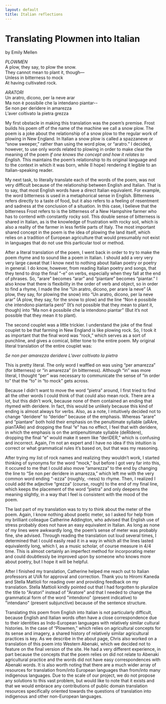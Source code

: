 ```yaml
---
layout: default
title: Italian reflections
---
```

# Translating Plowmen into Italian

by Emily Mellen

*PLOWMEN* <br>
A plow, they say, to plow the snow. <br>
They cannot mean to plant it, though— <br>
Unless in bitterness to mock <br>
At having cultivated rock. <br>

*ARATORI*<br>
Un aratro, dicono, per la neve arar<br>
Ma non è possibile che la intendano piantar-- <br>
Se non per deridere in amarezza <br>
L’aver coltivato la pietra grezza <br>

My first obstacle in making this translation was the poem’s premise. Frost builds his poem off of the name of the machine we call a snow plow. The poem is a joke about the relationship of a snow plow to the regular work of plowing in New England. In Italian a snow plow is called a spazzaneve or “snow sweeper,” rather than using the word plow, or “aratro.” I decided, however, to use only words related to plowing in order to make clear the meaning of the poem *if one knows the concept and how it relates to English.* This maintains the poem’s relationship to its original language and to the context in which it was born, while (I hope) rendering it legible to an Italian-speaking reader. 

My next task, to literally translate each of the words of the poem, was not very difficult because of the relationship between English and Italian. That is to say, that most English words have a direct Italian equivalent. For example, the word bitterness is used in a metaphorical sense in English. Bitterness refers directly to a taste of food, but it also refers to a feeling of resentment and sadness at the conclusion of a situation. In this case, I believe that the bitterness Frost refers to is the bitterness of a New Hampshire farmer who has to contend with constantly rocky soil. This double sense of bitterness is shared in Italian, as is the knowledge of frustration with rocky soil, which is also a reality of the farmer in less fertile parts of Italy. The most important shared concept in the poem is the idea of plowing the land itself, which relies on a tradition of European agriculture that would presumably not exist in languages that do not use this particular tool or method.

After a literal translation of the poem, I went back in order to try to make the poem rhyme and to sound like a poem in Italian. I should add a very very very large caveat that I know next to nothing about Italian poetry or poetry in general. I do know, however, from reading Italian poetry and songs, that they tend to drop the final “-e” on verbs, especially when they fall at the end of phrases. So, “arare” becomes “arar” and “piantare” becomes “piantar.” I also know that there is flexibility in the order of verb and object, so in order to find a rhyme, I made the line “Un aratro, dicono, per arare la neve” (A plow, they say, for plowing the snow) into “Un aratro, dicono, per la neve arar” (A plow, they say, for the snow to plow) and the line “Non è possibile che intendono piantarla peró” (It’s not possible that they mean to plant it, though) into “Ma non è possibile che la intendono piantar” (But it’s not possible that they mean it to plant). 

The second couplet was a little trickier. I understand the joke of the final couplet to be that farming in New England is like plowing rock. So, I took it as important that the final word was “rock,” which serves as a sort of punchline, and gives a comical, bitter tone to the entire poem. My original literal translation of the entire couplet was:

*Se non per amarezza deridere*
*L’aver coltivato la pietra* 

This is pretty literal. The only word I waffled on was using “per amarezza” (for bitterness) or “in amarezza” (in bitterness). Although “in” was more literal, I thought “per” was necessary to communicate the sense of “in order to” that the “to” in “to mock” gets across. 

Because I didn’t want to move the word “pietra” around, I first tried to find all the other words I could think of that could also mean rock. There are a lot, but this didn’t work, because none of them contained an ending that rhymed with deridere. In fact, this would be unlikely because this kind of ending is almost always for verbs. Also, as a note, I intuitively decided not to change “deridere” to “derider” because of the emphasis. Whereas “arare” and “piantare” both hold their emphasis on the penultimate syllable (aRAre, pianTARe) and dropping the final “e” has no effect, I feel that with deridere, in which the emphasis is on the antipenultimate syllable (deRIdere), dropping the final “e” would make it seem like “deriDER,” which is confusing and incorrect. Again, I’m not an expert and I have no idea if this intuition is correct or what grammatical rules it’s based on, but that was my reasoning.

After trying my list of rock names and realizing they wouldn’t work, I started thinking of synonyms for the word “mock,” but before I got very far into this, it occured to me that I could also move “amarezza” to the end by changing the line to “Se non per deridere in amarezza,” which left me with the very common word ending “-ezza” (roughly, -ness) to rhyme. Then, I realized I could add the adjective “grezza” (course, rough) to the end of my final line, which keeps the placement of the word “pietra” and only deepens the meaning slightly, in a way that I feel is consistent with the mood of the poem.

The last part of my translation was to try to think about the meter of the poem. Again, I know nothing about poetic meter, so I asked for help from my brilliant colleague Catherine Addington, who advised that English use of stress probably does not have an easy equivalent in Italian. As long as none of my lines were awkwardly long, the poem’s sense of meter was probably fine, she advised. Through reading the translation out loud several times, I determined that I could easily read it in a way in which all the lines lasted equivalently long, which I, as a music scholar, of course measure in 4/4 time. This is almost certainly an imperfect method for incorporating meter and could doubtlessly be improved upon by someone who knows more about poetry, but I hope it will be helpful.

After I finished my translation, Catherine helped me reach out to Italian professors at UVA for approval and correction. Thank you to Hiromi Kaneda and Stella Mattioli for reading over and providing feedback on my translation. Stella Mattioli kindly pointed out that I had forgotten to pluralize the title to "Aratori" instead of "Aratore" and that I needed to change the grammatical form of the word "intendono" (present indicative) to "intendano" (present subjunctive) because of the sentence structure.

Translating this poem from English into Italian is not particularly difficult, because English and Italian words often have a close correspondence due to their identities as Indo-European languages with relatively similar cultural histories. In the case of “Plowmen,” which relies on agricultural concepts for its sense and imagery, a shared history of relatively similar agricultural practices is key. As we describe in the about page, Chris also worked on a translation of this poem into Western Abenaki, which we decided not to feature on the final version of the site. He had a very different experience, in part because the concepts that the poem relies on did not relate to Abenaki agricultural practice and the words did not have easy correspondences with Abenaki words. It is also worth noting that there are a much wider array of resources for translation from/into European languages than from/into many indigenous languages. Due to the scale of our project, we do not propose any solutions to this vast problem, but would like to note that it exists and that we would embrace any contributions of public domain translation resources specifically oriented towards the questions of translation into indigenous and other non-European languages.
